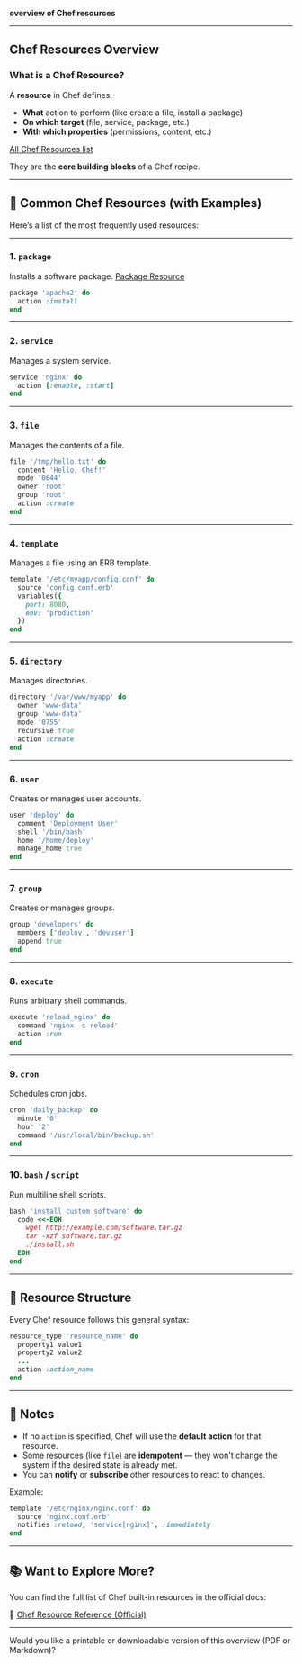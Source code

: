 **overview of Chef resources**

---

##  **Chef Resources Overview**

###  What is a Chef Resource?

A **resource** in Chef defines:

* **What** action to perform (like create a file, install a package)
* **On which target** (file, service, package, etc.)
* **With which properties** (permissions, content, etc.)

<a href="https://docs.chef.io/resources/">All Chef Resources list </a>

They are the **core building blocks** of a Chef recipe. 

---

## 🔧 Common Chef Resources (with Examples)

Here’s a list of the most frequently used resources:

---

### 1. **`package`**

Installs a software package. <a href=https://docs.chef.io/resources/package/ > Package Resource</a>

```ruby
package 'apache2' do
  action :install
end
```

---

### 2. **`service`**

Manages a system service.

```ruby
service 'nginx' do
  action [:enable, :start]
end
```

---

### 3. **`file`**

Manages the contents of a file.

```ruby
file '/tmp/hello.txt' do
  content 'Hello, Chef!'
  mode '0644'
  owner 'root'
  group 'root'
  action :create
end
```

---

### 4. **`template`**

Manages a file using an ERB template.

```ruby
template '/etc/myapp/config.conf' do
  source 'config.conf.erb'
  variables({
    port: 8080,
    env: 'production'
  })
end
```

---

### 5. **`directory`**

Manages directories.

```ruby
directory '/var/www/myapp' do
  owner 'www-data'
  group 'www-data'
  mode '0755'
  recursive true
  action :create
end
```

---

### 6. **`user`**

Creates or manages user accounts.

```ruby
user 'deploy' do
  comment 'Deployment User'
  shell '/bin/bash'
  home '/home/deploy'
  manage_home true
end
```

---

### 7. **`group`**

Creates or manages groups.

```ruby
group 'developers' do
  members ['deploy', 'devuser']
  append true
end
```

---

### 8. **`execute`**

Runs arbitrary shell commands.

```ruby
execute 'reload_nginx' do
  command 'nginx -s reload'
  action :run
end
```

---

### 9. **`cron`**

Schedules cron jobs.

```ruby
cron 'daily_backup' do
  minute '0'
  hour '2'
  command '/usr/local/bin/backup.sh'
end
```

---

### 10. **`bash` / `script`**

Run multiline shell scripts.

```ruby
bash 'install custom software' do
  code <<-EOH
    wget http://example.com/software.tar.gz
    tar -xzf software.tar.gz
    ./install.sh
  EOH
end
```

---

## 🧠 Resource Structure

Every Chef resource follows this general syntax:

```ruby
resource_type 'resource_name' do
  property1 value1
  property2 value2
  ...
  action :action_name
end
```

---

## 📌 Notes

* If no `action` is specified, Chef will use the **default action** for that resource.
* Some resources (like `file`) are **idempotent** — they won't change the system if the desired state is already met.
* You can **notify** or **subscribe** other resources to react to changes.

Example:

```ruby
template '/etc/nginx/nginx.conf' do
  source 'nginx.conf.erb'
  notifies :reload, 'service[nginx]', :immediately
end
```

---

## 📚 Want to Explore More?

You can find the full list of Chef built-in resources in the official docs:

🔗 [Chef Resource Reference (Official)](https://docs.chef.io/resources/)

---

Would you like a printable or downloadable version of this overview (PDF or Markdown)?
